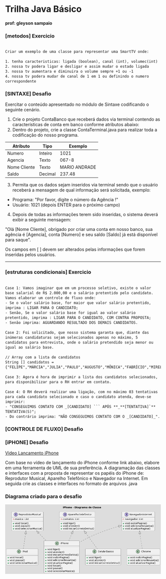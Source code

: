 # Trilha Java Básico
#### prof: gleyson sampaio

### [metodos] Exercicio

```

Criar um exemplo de uma classe para representar uma SmartTV onde:

1. tenha caracteristicas: ligada (boolean), canal (int), volumec(int)
2. nossa tv podera ligar e desligar e assim mudar o estado ligada
3. nossa tv aumentara e diminuira o volume sempre +1 ou -1
4. nossa tv podera mudar de canal de 1 em 1 ou definindo o numero correspondente

```

### [SINTAXE] Desafio


Exercitar o conteúdo apresentado no módulo de Sintaxe codificando o seguinte cenário.

1. Crie o projeto ContaBanco que receberá dados via terminal contendo as características de conta em banco conforme atributos abaixo:
2. Dentro do projeto, crie a classe ContaTerminal.java para realizar toda a codificação do nosso programa.

| Atributo  | Tipo   | Exemplo
| ------- | -------- | -------- |
| Numero   | Inteiro    | 1021
| Agencia   | Texto    | 067-8
| Nome Cliente   | Texto    | MARIO ANDRADE
| Saldo   | Decimal    | 237.48

3. Permita que os dados sejam inseridos via terminal sendo que o usuário receberá a mensagem de qual informação será solicitada, exemplo:
- Programa: "Por favor, digite o número da Agência !"
- Usuário: 1021 (depois ENTER para o próximo campo)

4. Depois de todas as informações terem sido inseridas, o sistema deverá exibir a seguinte mensagem:

"Olá [Nome Cliente], obrigado por criar uma conta em nosso banco, sua agência é [Agencia], conta [Numero] e seu saldo [Saldo] já está disponível para saque".

Os campos em [ ] devem ser alterados pelas informações que forem inseridas pelos usuários.

---------

### [estruturas condicionais] Exercicio

```

Case 1: Vamos imaginar que em um processo seletivo, existe o valor base salarial de R$ 2.000,00 e o salário pretentido pelo candidato. Vamos elaborar um controle de fluxo onde:
- Se o valor salário base, for maior que valor salário pretentido, imprima : LIGAR PARA O CANDIDATO;
- Senão, Se o valor salário base for igual ao valor salário pretentido, imprima : LIGAR PARA O CANDIDATO, COM CONTRA PROPOSTA;
- Senão imprima: AGUARDANDO RESULTADO DOS DEMAIS CANDIDATOS.

Case 2: Foi solicitado, que nosso sistema garanta que, diante das inúmeras candidaturas sejam selecionados apenas no máximo, 5 candidatos para entrevista, onde o salário pretendido seja menor ou igual ao salário base.

// Array com a lista de candidatos
String [] candidatos = {"FELIPE","MÁRCIA","JULIA","PAULO","AUGUSTO","MÔNICA","FABRÍCIO","MIRELA","DANIELA","JORGE"};

Case 3: Agora é hora de imprimir a lista dos candidatos selecionados, para disponibilizar para o RH entrar em contato.

Case 4: O RH deverá realizar uma ligação, com no máximo 03 tentativas para cada candidato selecionado e caso o candidato atenda, deve-se imprimir:
- "CONSEGUIMOS CONTATO COM _[CANDIDATO] ``` APÓS **_**[TENTATIVA]`** TENTATIVA(S)";
- Do contrário imprima: "NÃO CONSEGUIMOS CONTATO COM O _[CANDIDATO]_".

```

### [CONTROLE DE FLUXO] Desafio

### [iPHONE] Desafio

[Video Lancamento iPhone](https://www.youtube.com/watch?v=9ou608QQRq8)

Com base no vídeo de lançamento do iPhone conforme link abaixo, elabore em uma ferramenta de UML de sua preferência. 
A diagramação das classes e interfaces com a proposta de representar os papéis do iPhone de: Reprodutor Musical, 
Aparelho Telefônico e Navegador na Internet. 
Em seguida crie as classes e interfaces no formato de arquivos .java

### Diagrama criado para o desafio
![Diagrama de Classe iPhone](./imagem/diagrama-iphone.png "Diagrama de classe para desafio iPhone")